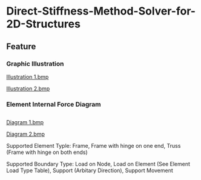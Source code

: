 # Direct-Stiffness-Method-Solver-for-2D-Structures
## Feature

### Graphic Illustration

[Illustration 1.bmp](https://github.com/user-attachments/files/21925363/Illustration.1.bmp)

[Illustration 2.bmp](https://github.com/user-attachments/files/21925366/Illustration.2.bmp)

### Element Internal Force Diagram

## 

[Diagram 1.bmp](https://github.com/user-attachments/files/21925394/Diagram.1.bmp)

[Diagram 2.bmp](https://github.com/user-attachments/files/21925395/Diagram.2.bmp)

Supported Element Typle: Frame, Frame with hinge on one end, Truss (Frame with hinge on both ends)

Supported Boundary Type: Load on Node, Load on Element (See Element Load Type Table), Support (Arbitary Direction), Support Movement
